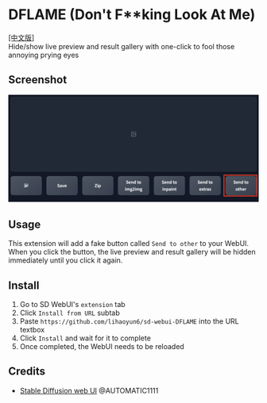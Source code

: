 # DFLAME (Don't F**king Look At Me)
[[中文版]](./README_zh.md)  
Hide/show live preview and result gallery with one-click to fool those annoying prying eyes

## Screenshot
<img src="./images/ui.jpg"/>  

## Usage
This extension will add a fake button called `Send to other` to your WebUI.  
When you click the button, the live preview and result gallery will be hidden immediately until you click it again.

## Install
1. Go to SD WebUI's `extension` tab
2. Click `Install from URL` subtab
3. Paste `https://github.com/lihaoyun6/sd-webui-DFLAME` into the URL textbox
4. Click `Install` and wait for it to complete
5. Once completed, the WebUI needs to be reloaded

## Credits 
- [Stable Diffusion web UI](https://github.com/AUTOMATIC1111/stable-diffusion-webui) @AUTOMATIC1111  
